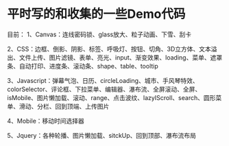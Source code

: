 # 平时写的和收集的一些Demo代码

目前：
1、Canvas：连线密码锁、glass放大、粒子动画、下雪、刮卡

2、CSS：边框、倒影、阴影、标签、呼吸灯、按钮、切角、3D立方体、文本溢出、文件上传、图片滤镜、表单、亮光、input、渐变效果、loading、菜单、遮罩条、自动打印、进度条、滚动条、shape、table、tooltip

3、Javascript：弹幕气泡、日历、circleLoading、城市、手风琴特效、colorSelector、评论框、下拉菜单、编辑器、瀑布流、全屏滚动、全屏、isMobile、图片懒加载、滚动、range、点击波纹、lazyIScroll、search、圆形菜单、滑动、分栏、回到顶端、上传图片

4、Mobile：移动时间选择器

5、Jquery：各种轮播、图片懒加载、sitckUp、回到顶部、瀑布流布局
